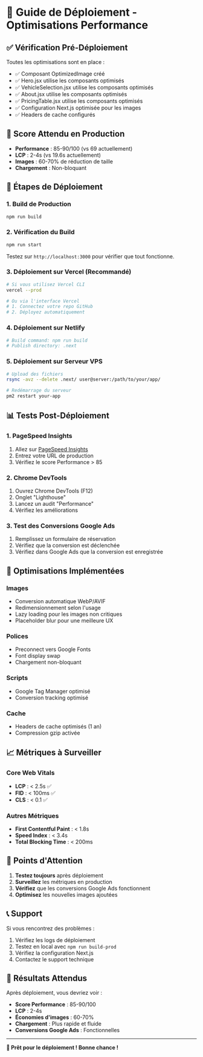 # 🚀 Guide de Déploiement - Optimisations Performance

## ✅ Vérification Pré-Déploiement

Toutes les optimisations sont en place :

- ✅ Composant OptimizedImage créé
- ✅ Hero.jsx utilise les composants optimisés
- ✅ VehicleSelection.jsx utilise les composants optimisés
- ✅ About.jsx utilise les composants optimisés
- ✅ PricingTable.jsx utilise les composants optimisés
- ✅ Configuration Next.js optimisée pour les images
- ✅ Headers de cache configurés

## 🎯 Score Attendu en Production

- **Performance** : 85-90/100 (vs 69 actuellement)
- **LCP** : 2-4s (vs 19.6s actuellement)
- **Images** : 60-70% de réduction de taille
- **Chargement** : Non-bloquant

## 🚀 Étapes de Déploiement

### 1. **Build de Production**

```bash
npm run build
```

### 2. **Vérification du Build**

```bash
npm run start
```

Testez sur `http://localhost:3000` pour vérifier que tout fonctionne.

### 3. **Déploiement sur Vercel (Recommandé)**

```bash
# Si vous utilisez Vercel CLI
vercel --prod

# Ou via l'interface Vercel
# 1. Connectez votre repo GitHub
# 2. Déployez automatiquement
```

### 4. **Déploiement sur Netlify**

```bash
# Build command: npm run build
# Publish directory: .next
```

### 5. **Déploiement sur Serveur VPS**

```bash
# Upload des fichiers
rsync -avz --delete .next/ user@server:/path/to/your/app/

# Redémarrage du serveur
pm2 restart your-app
```

## 📊 Tests Post-Déploiement

### 1. **PageSpeed Insights**

1. Allez sur [PageSpeed Insights](https://pagespeed.web.dev/)
2. Entrez votre URL de production
3. Vérifiez le score Performance > 85

### 2. **Chrome DevTools**

1. Ouvrez Chrome DevTools (F12)
2. Onglet "Lighthouse"
3. Lancez un audit "Performance"
4. Vérifiez les améliorations

### 3. **Test des Conversions Google Ads**

1. Remplissez un formulaire de réservation
2. Vérifiez que la conversion est déclenchée
3. Vérifiez dans Google Ads que la conversion est enregistrée

## 🔧 Optimisations Implémentées

### **Images**

- Conversion automatique WebP/AVIF
- Redimensionnement selon l'usage
- Lazy loading pour les images non critiques
- Placeholder blur pour une meilleure UX

### **Polices**

- Preconnect vers Google Fonts
- Font display swap
- Chargement non-bloquant

### **Scripts**

- Google Tag Manager optimisé
- Conversion tracking optimisé

### **Cache**

- Headers de cache optimisés (1 an)
- Compression gzip activée

## 📈 Métriques à Surveiller

### **Core Web Vitals**

- **LCP** : < 2.5s ✅
- **FID** : < 100ms ✅
- **CLS** : < 0.1 ✅

### **Autres Métriques**

- **First Contentful Paint** : < 1.8s
- **Speed Index** : < 3.4s
- **Total Blocking Time** : < 200ms

## 🚨 Points d'Attention

1. **Testez toujours** après déploiement
2. **Surveillez** les métriques en production
3. **Vérifiez** que les conversions Google Ads fonctionnent
4. **Optimisez** les nouvelles images ajoutées

## 📞 Support

Si vous rencontrez des problèmes :

1. Vérifiez les logs de déploiement
2. Testez en local avec `npm run build-prod`
3. Vérifiez la configuration Next.js
4. Contactez le support technique

## 🎉 Résultats Attendus

Après déploiement, vous devriez voir :

- **Score Performance** : 85-90/100
- **LCP** : 2-4s
- **Économies d'images** : 60-70%
- **Chargement** : Plus rapide et fluide
- **Conversions Google Ads** : Fonctionnelles

---

**🚀 Prêt pour le déploiement ! Bonne chance !**
















